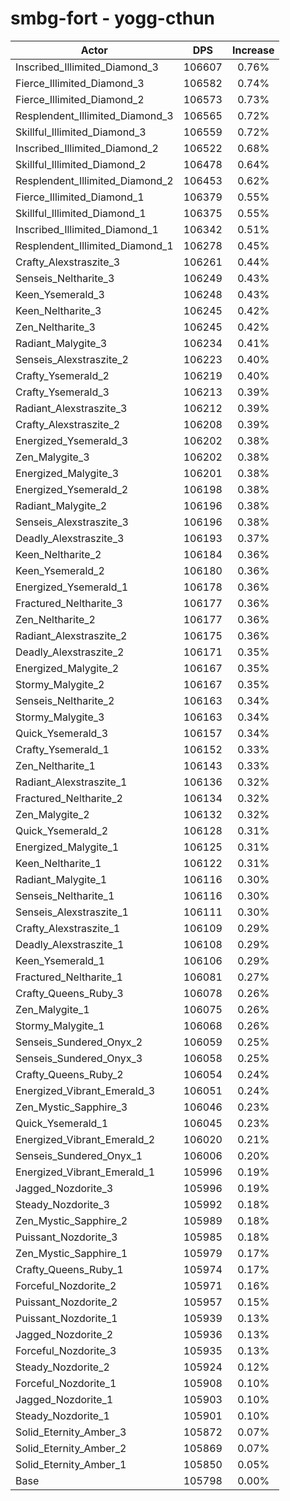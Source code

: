 # smbg-fort - yogg-cthun
| Actor | DPS | Increase |
|---|:---:|:---:|
|Inscribed_Illimited_Diamond_3|106607|0.76%|
|Fierce_Illimited_Diamond_3|106582|0.74%|
|Fierce_Illimited_Diamond_2|106573|0.73%|
|Resplendent_Illimited_Diamond_3|106565|0.72%|
|Skillful_Illimited_Diamond_3|106559|0.72%|
|Inscribed_Illimited_Diamond_2|106522|0.68%|
|Skillful_Illimited_Diamond_2|106478|0.64%|
|Resplendent_Illimited_Diamond_2|106453|0.62%|
|Fierce_Illimited_Diamond_1|106379|0.55%|
|Skillful_Illimited_Diamond_1|106375|0.55%|
|Inscribed_Illimited_Diamond_1|106342|0.51%|
|Resplendent_Illimited_Diamond_1|106278|0.45%|
|Crafty_Alexstraszite_3|106261|0.44%|
|Senseis_Neltharite_3|106249|0.43%|
|Keen_Ysemerald_3|106248|0.43%|
|Keen_Neltharite_3|106245|0.42%|
|Zen_Neltharite_3|106245|0.42%|
|Radiant_Malygite_3|106234|0.41%|
|Senseis_Alexstraszite_2|106223|0.40%|
|Crafty_Ysemerald_2|106219|0.40%|
|Crafty_Ysemerald_3|106213|0.39%|
|Radiant_Alexstraszite_3|106212|0.39%|
|Crafty_Alexstraszite_2|106208|0.39%|
|Energized_Ysemerald_3|106202|0.38%|
|Zen_Malygite_3|106202|0.38%|
|Energized_Malygite_3|106201|0.38%|
|Energized_Ysemerald_2|106198|0.38%|
|Radiant_Malygite_2|106196|0.38%|
|Senseis_Alexstraszite_3|106196|0.38%|
|Deadly_Alexstraszite_3|106193|0.37%|
|Keen_Neltharite_2|106184|0.36%|
|Keen_Ysemerald_2|106180|0.36%|
|Energized_Ysemerald_1|106178|0.36%|
|Fractured_Neltharite_3|106177|0.36%|
|Zen_Neltharite_2|106177|0.36%|
|Radiant_Alexstraszite_2|106175|0.36%|
|Deadly_Alexstraszite_2|106171|0.35%|
|Energized_Malygite_2|106167|0.35%|
|Stormy_Malygite_2|106167|0.35%|
|Senseis_Neltharite_2|106163|0.34%|
|Stormy_Malygite_3|106163|0.34%|
|Quick_Ysemerald_3|106157|0.34%|
|Crafty_Ysemerald_1|106152|0.33%|
|Zen_Neltharite_1|106143|0.33%|
|Radiant_Alexstraszite_1|106136|0.32%|
|Fractured_Neltharite_2|106134|0.32%|
|Zen_Malygite_2|106132|0.32%|
|Quick_Ysemerald_2|106128|0.31%|
|Energized_Malygite_1|106125|0.31%|
|Keen_Neltharite_1|106122|0.31%|
|Radiant_Malygite_1|106116|0.30%|
|Senseis_Neltharite_1|106116|0.30%|
|Senseis_Alexstraszite_1|106111|0.30%|
|Crafty_Alexstraszite_1|106109|0.29%|
|Deadly_Alexstraszite_1|106108|0.29%|
|Keen_Ysemerald_1|106106|0.29%|
|Fractured_Neltharite_1|106081|0.27%|
|Crafty_Queens_Ruby_3|106078|0.26%|
|Zen_Malygite_1|106075|0.26%|
|Stormy_Malygite_1|106068|0.26%|
|Senseis_Sundered_Onyx_2|106059|0.25%|
|Senseis_Sundered_Onyx_3|106058|0.25%|
|Crafty_Queens_Ruby_2|106054|0.24%|
|Energized_Vibrant_Emerald_3|106051|0.24%|
|Zen_Mystic_Sapphire_3|106046|0.23%|
|Quick_Ysemerald_1|106045|0.23%|
|Energized_Vibrant_Emerald_2|106020|0.21%|
|Senseis_Sundered_Onyx_1|106006|0.20%|
|Energized_Vibrant_Emerald_1|105996|0.19%|
|Jagged_Nozdorite_3|105996|0.19%|
|Steady_Nozdorite_3|105992|0.18%|
|Zen_Mystic_Sapphire_2|105989|0.18%|
|Puissant_Nozdorite_3|105985|0.18%|
|Zen_Mystic_Sapphire_1|105979|0.17%|
|Crafty_Queens_Ruby_1|105974|0.17%|
|Forceful_Nozdorite_2|105971|0.16%|
|Puissant_Nozdorite_2|105957|0.15%|
|Puissant_Nozdorite_1|105939|0.13%|
|Jagged_Nozdorite_2|105936|0.13%|
|Forceful_Nozdorite_3|105935|0.13%|
|Steady_Nozdorite_2|105924|0.12%|
|Forceful_Nozdorite_1|105908|0.10%|
|Jagged_Nozdorite_1|105903|0.10%|
|Steady_Nozdorite_1|105901|0.10%|
|Solid_Eternity_Amber_3|105872|0.07%|
|Solid_Eternity_Amber_2|105869|0.07%|
|Solid_Eternity_Amber_1|105850|0.05%|
|Base|105798|0.00%|
